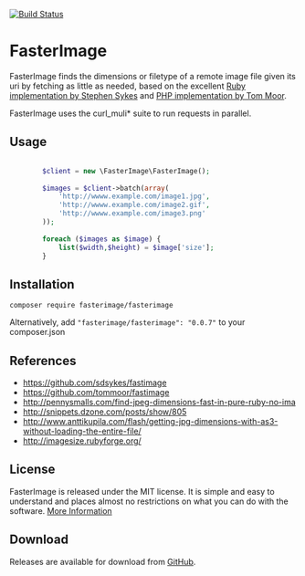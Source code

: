 [![Build Status](https://travis-ci.org/willwashburn/FasterImage.svg?branch=master)](https://travis-ci.org/willwashburn/FasterImage)
# FasterImage
FasterImage finds the dimensions or filetype of a remote image file given its uri by fetching as little as needed, based on the excellent [Ruby implementation by Stephen Sykes](https://github.com/sdsykes/fastimage) and [PHP implementation by Tom Moor](https://github.com/tommoor/fastimage).

FasterImage uses the curl_muli* suite to run requests in parallel.

## Usage
```php

        $client = new \FasterImage\FasterImage();
        
        $images = $client->batch(array(
            'http://wwww.example.com/image1.jpg',
            'http://wwww.example.com/image2.gif',
            'http://wwww.example.com/image3.png'
        ));
        
        foreach ($images as $image) {
            list($width,$height) = $image['size'];
        }
```

## Installation

```composer require fasterimage/fasterimage```

Alternatively, add ```"fasterimage/fasterimage": "0.0.7"``` to your composer.json

## References

* https://github.com/sdsykes/fastimage
* https://github.com/tommoor/fastimage
* http://pennysmalls.com/find-jpeg-dimensions-fast-in-pure-ruby-no-ima
* http://snippets.dzone.com/posts/show/805
* http://www.anttikupila.com/flash/getting-jpg-dimensions-with-as3-without-loading-the-entire-file/
* http://imagesize.rubyforge.org/


## License

FasterImage is released under the MIT license. It is simple and easy to understand and places almost no restrictions on what you can do with the software. [More Information](http://en.wikipedia.org/wiki/MIT_License)

## Download
Releases are available for download from
[GitHub](http://github.com/willwashburn/fasterimage/downloads).